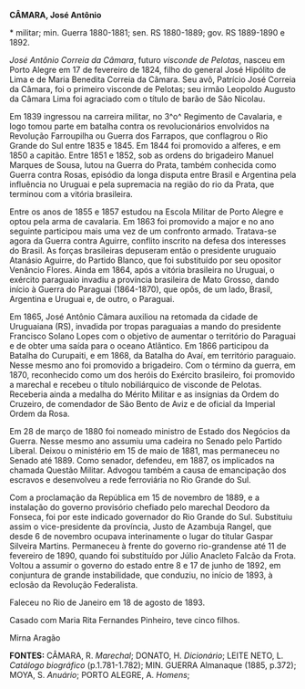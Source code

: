 **CÂMARA, José Antônio**

\* militar; min. Guerra 1880-1881; sen. RS 1880-1889; gov. RS 1889-1890
e 1892.

*José Antônio Correia da Câmara*, futuro *visconde de Pelotas*, nasceu
em Porto Alegre em 17 de fevereiro de 1824, filho do general José
Hipólito de Lima e de Maria Benedita Correia da Câmara. Seu avô,
Patrício José Correia da Câmara, foi o primeiro visconde de Pelotas; seu
irmão Leopoldo Augusto da Câmara Lima foi agraciado com o título de
barão de São Nicolau.

Em 1839 ingressou na carreira militar, no 3^o^ Regimento de Cavalaria, e
logo tomou parte em batalha contra os revolucionários envolvidos na
Revolução Farroupilha ou Guerra dos Farrapos, que conflagrou o Rio
Grande do Sul entre 1835 e 1845. Em 1844 foi promovido a alferes, e em
1850 a capitão. Entre 1851 e 1852, sob as ordens do brigadeiro Manuel
Marques de Sousa, lutou na Guerra do Prata, também conhecida como Guerra
contra Rosas, episódio da longa disputa entre Brasil e Argentina pela
influência no Uruguai e pela supremacia na região do rio da Prata, que
terminou com a vitória brasileira.

Entre os anos de 1855 e 1857 estudou na Escola Militar de Porto Alegre e
optou pela arma de cavalaria. Em 1863 foi promovido a major e no ano
seguinte participou mais uma vez de um confronto armado. Tratava-se
agora da Guerra contra Aguirre, conflito inscrito na defesa dos
interesses do Brasil. As forças brasileiras depuseram então o presidente
uruguaio Atanásio Aguirre, do Partido Blanco, que foi substituído por
seu opositor Venâncio Flores. Ainda em 1864, após a vitória brasileira
no Uruguai, o exército paraguaio invadiu a província brasileira de Mato
Grosso, dando início à Guerra do Paraguai (1864-1870), que opôs, de um
lado, Brasil, Argentina e Uruguai e, de outro, o Paraguai.

Em 1865, José Antônio Câmara auxiliou na retomada da cidade de
Uruguaiana (RS), invadida por tropas paraguaias a mando do presidente
Francisco Solano Lopes com o objetivo de aumentar o território do
Paraguai e de obter uma saída para o oceano Atlântico. Em 1866
participou da Batalha do Curupaiti, e em 1868, da Batalha do Avaí, em
território paraguaio. Nesse mesmo ano foi promovido a brigadeiro. Com o
término da guerra, em 1870, reconhecido como um dos heróis do Exército
brasileiro, foi promovido a marechal e recebeu o título nobiliárquico de
visconde de Pelotas. Receberia ainda a medalha do Mérito Militar e as
insígnias da Ordem do Cruzeiro, de comendador de São Bento de Aviz e de
oficial da Imperial Ordem da Rosa.

Em 28 de março de 1880 foi nomeado ministro de Estado dos Negócios da
Guerra. Nesse mesmo ano assumiu uma cadeira no Senado pelo Partido
Liberal. Deixou o ministério em 15 de maio de 1881, mas permaneceu no
Senado até 1889. Como senador, defendeu, em 1887, os implicados na
chamada Questão Militar. Advogou também a causa de emancipação dos
escravos e desenvolveu a rede ferroviária no Rio Grande do Sul.

Com a proclamação da República em 15 de novembro de 1889, e a instalação
do governo provisório chefiado pelo marechal Deodoro da Fonseca, foi por
este indicado governador do Rio Grande do Sul. Substituiu assim o
vice-presidente da província, Justo de Azambuja Rangel, que desde 6 de
novembro ocupava interinamente o lugar do titular Gaspar Silveira
Martins. Permaneceu à frente do governo rio-grandense até 11 de
fevereiro de 1890, quando foi substituído por Júlio Anacleto Falcão da
Frota. Voltou a assumir o governo do estado entre 8 e 17 de junho de
1892, em conjuntura de grande instabilidade, que conduziu, no início de
1893, à eclosão da Revolução Federalista.

Faleceu no Rio de Janeiro em 18 de agosto de 1893.

Casado com Maria Rita Fernandes Pinheiro, teve cinco filhos.

Mirna Aragão

**FONTES:** CÂMARA, R. *Marechal*; DONATO, H. *Dicionário*; LEITE NETO,
L. *Catálogo biográfico* (p.1.781-1.782); MIN. GUERRA Almanaque (1885,
p.372); MOYA, S. *Anuário*; PORTO ALEGRE, A. *Homens*;
